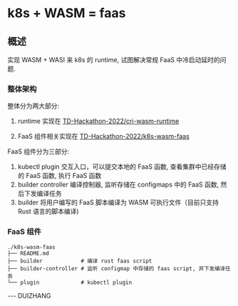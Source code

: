 # k8s + WASM = faas

## 概述

实现 WASM + WASI 来 k8s 的 runtime, 试图解决常规 FaaS 中冷启动延时的问题.

### 整体架构

整体分为两大部分:

1. runtime 实现在 [TD-Hackathon-2022/cri-wasm-runtime](https://github.com/TD-Hackathon-2022/cri-wasm-runtime)

2. FaaS 组件相关实现在 [TD-Hackathon-2022/k8s-wasm-faas](https://github.com/TD-Hackathon-2022/k8s-wasm-faas)

FaaS 组件分为三部分:

1. kubectl plugin 交互入口，可以提交本地的 FaaS 函数, 查看集群中已经存储的 FaaS 函数, 执行 FaaS 函数
2. builder controller 编译控制器, 监听存储在 configmaps 中的 FaaS 函数, 然后下发编译任务
3. builder 将用户编写的 FaaS 脚本编译为 WASM 可执行文件（目前只支持 Rust 语言的脚本编译)

### FaaS 组件

```text
./k8s-wasm-faas
├── README.md
├── builder            # 编译 rust faas script
├── builder-controller # 监听 configmap 中存储的 faas script, 并下发编译任务
└── plugin             # kubectl plugin
```
--- DUIZHANG